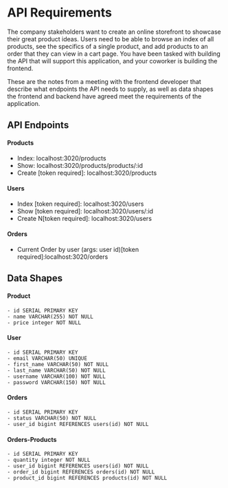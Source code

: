 # API Requirements

The company stakeholders want to create an online storefront to showcase their great product ideas. Users need to be able to browse an index of all products, see the specifics of a single product, and add products to an order that they can view in a cart page. You have been tasked with building the API that will support this application, and your coworker is building the frontend.

These are the notes from a meeting with the frontend developer that describe what endpoints the API needs to supply, as well as data shapes the frontend and backend have agreed meet the requirements of the application.

## API Endpoints

#### Products

- Index: localhost:3020/products
- Show: localhost:3020/products/products/:id
- Create [token required]: localhost:3020/products

#### Users

- Index [token required]: localhost:3020/users
- Show [token required]: localhost:3020/users/:id
- Create N[token required]: localhost:3020/users

#### Orders

- Current Order by user (args: user id)[token required]:localhost:3020/orders

## Data Shapes

#### Product

    - id SERIAL PRIMARY KEY
    - name VARCHAR(255) NOT NULL
    - price integer NOT NULL

#### User

    - id SERIAL PRIMARY KEY
    - email VARCHAR(50) UNIQUE
    - first_name VARCHAR(50) NOT NULL
    - last_name VARCHAR(50) NOT NULL
    - username VARCHAR(100) NOT NULL
    - password VARCHAR(150) NOT NULL

#### Orders

    - id SERIAL PRIMARY KEY
    - status VARCHAR(50) NOT NULL
    - user_id bigint REFERENCES users(id) NOT NULL

#### Orders-Products

    - id SERIAL PRIMARY KEY
    - quantity integer NOT NULL
    - user_id bigint REFERENCES users(id) NOT NULL
    - order_id bigint REFERENCES orders(id) NOT NULL
    - product_id bigint REFERENCES products(id) NOT NULL
